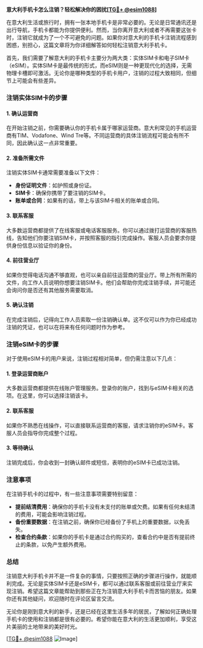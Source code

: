 **意大利手机卡怎么注销？轻松解决你的困扰[[TG💪+ @esim1088](https://t.me/s/esim1088)]**

在意大利生活或旅行时，拥有一张本地手机卡是非常必要的。无论是日常通讯还是出行导航，手机卡都能为你提供便利。然而，当你离开意大利或者不再需要这张卡时，注销它就成为了一个不可避免的问题。如果你对意大利的手机卡注销流程感到困惑，别担心，这篇文章将为你详细解答如何轻松注销意大利手机卡。

首先，我们需要了解意大利的手机卡主要分为两大类：实体SIM卡和电子SIM卡（eSIM）。实体SIM卡是最传统的形式，而eSIM则是一种更现代化的选择，无需物理卡槽即可激活。无论你是哪种类型的手机卡用户，注销的过程大致相同，但细节上可能会有些差异。

### 注销实体SIM卡的步骤

#### 1. 确认运营商
在开始注销之前，你需要确认你的手机卡属于哪家运营商。意大利常见的手机运营商有TIM、Vodafone、Wind Tre等。不同运营商的具体注销流程可能会有所不同，因此确认这一点非常重要。

#### 2. 准备所需文件
注销实体SIM卡通常需要准备以下文件：
- **身份证明文件**：如护照或身份证。
- **SIM卡**：确保你携带了要注销的SIM卡。
- **账单或合同**：如果有的话，带上与该SIM卡相关的账单或合同。

#### 3. 联系客服
大多数运营商都提供了在线客服或电话客服服务。你可以通过拨打运营商的客服热线，告知他们你要注销SIM卡，并按照客服的指引完成操作。客服人员会要求你提供身份信息以验证你的身份。

#### 4. 前往营业厅
如果你觉得电话沟通不够直观，也可以亲自前往运营商的营业厅。带上所有所需的文件，向工作人员说明你想要注销SIM卡。他们会帮助你完成注销手续，并可能还会询问你是否还有其他服务需要取消。

#### 5. 确认注销
在完成注销后，记得向工作人员索取一份注销确认单。这不仅可以作为你已经成功注销的凭证，也可以在将来有任何问题时作为参考。

### 注销eSIM卡的步骤

对于使用eSIM卡的用户来说，注销过程相对简单，但仍需注意以下几点：

#### 1. 登录运营商账户
大多数运营商都提供在线账户管理服务。登录你的账户，找到与eSIM卡相关的选项。在这里，你可以选择注销该卡。

#### 2. 联系客服
如果你不熟悉在线操作，可以直接联系运营商的客服，请求注销你的eSIM卡。客服人员会指导你完成整个过程。

#### 3. 等待确认
注销完成后，你会收到一封确认邮件或短信，表明你的eSIM卡已成功注销。

### 注意事项

在注销手机卡的过程中，有一些注意事项需要特别留意：
- **提前结清费用**：确保你的手机卡没有未支付的账单或欠费。如果有任何未结清的费用，可能会影响注销过程。
- **备份重要数据**：在注销之前，确保你已经备份了手机上的重要数据，以免丢失。
- **检查合约条款**：如果你的手机卡是通过合约购买的，查看合约中是否有提前终止的条款，以免产生额外费用。

### 总结

注销意大利手机卡并不是一件复杂的事情，只要按照正确的步骤进行操作，就能顺利完成。无论是实体SIM卡还是eSIM卡，都可以通过联系客服或前往营业厅来实现注销。希望这篇文章能帮助到那些正在为注销意大利手机卡而苦恼的朋友。如果你还有其他疑问，欢迎随时在评论区留言交流。

无论你是刚到意大利的新手，还是已经在这里生活多年的居民，了解如何正确处理手机卡的使用和注销都是很有必要的。希望你能在意大利的生活更加顺利，享受这片美丽的土地带来的美好时光。

[[TG💪+ @esim1088](https://t.me/s/esim1088) ![Image](https://i.postimg.cc/4NQfJmqS/Snipaste-2025-05-13-00-14-12.png)]